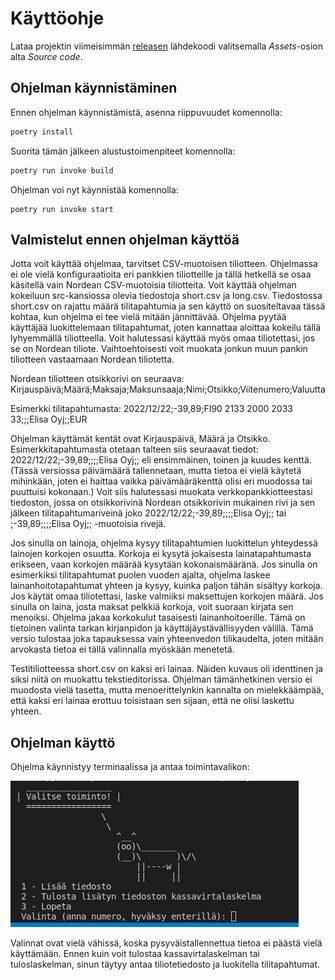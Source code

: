 # Käyttöohje

Lataa projektin viimeisimmän [releasen](https://github.com/rpessi/ot-harjoitustyo/releases) lähdekoodi 
valitsemalla _Assets_-osion alta _Source code_.

## Ohjelman käynnistäminen

Ennen ohjelman käynnistämistä, asenna riippuvuudet komennolla:

```bash
poetry install
```

Suorita tämän jälkeen alustustoimenpiteet komennolla:

```bash
poetry run invoke build
```

Ohjelman voi nyt käynnistää komennolla:

```
poetry run invoke start
```

## Valmistelut ennen ohjelman käyttöä

Jotta voit käyttää ohjelmaa, tarvitset CSV-muotoisen tiliotteen. Ohjelmassa ei ole vielä konfiguraatioita eri pankkien
tiliotteille ja tällä hetkellä se osaa käsitellä vain Nordean CSV-muotoisia tiliotteita. Voit käyttää ohjelman kokeiluun
src-kansiossa olevia tiedostoja short.csv ja long.csv. Tiedostossa short.csv on rajattu määrä tilitapahtumia ja sen käyttö
on suositeltavaa tässä kohtaa, kun ohjelma ei tee vielä mitään jännittävää. Ohjelma pyytää käyttäjää luokittelemaan 
tilitapahtumat, joten kannattaa aloittaa kokeilu tällä lyhyemmällä tiliotteella. Voit halutessasi käyttää myös omaa 
tiliotettasi, jos se on Nordean tiliote. Vaihtoehtoisesti voit muokata jonkun muun pankin tiliotteen vastaamaan
Nordean tiliotetta. 

Nordean tiliotteen otsikkorivi on seuraava: Kirjauspäivä;Määrä;Maksaja;Maksunsaaja;Nimi;Otsikko;Viitenumero;Valuutta

Esimerkki tilitapahtumasta: 2022/12/22;-39,89;FI90 2133 2000 2033 33;;;Elisa Oyj;;EUR

Ohjelman käyttämät kentät ovat Kirjauspäivä, Määrä ja Otsikko. Esimerkkitapahtumasta otetaan talteen siis seuraavat tiedot:
2022/12/22;-39,89;;;;Elisa Oyj;; eli ensimmäinen, toinen ja kuudes kenttä. (Tässä versiossa päivämäärä tallennetaan, mutta
tietoa ei vielä käytetä mihinkään, joten ei haittaa vaikka päivämääräkenttä olisi eri muodossa tai puuttuisi kokonaan.)
Voit siis halutessasi muokata verkkopankkiotteestasi tiedoston, jossa on otsikkorivinä Nordean otsikkorivin mukainen rivi
ja sen jälkeen tilitapahtumariveinä joko 2022/12/22;-39,89;;;;Elisa Oyj;; tai ;-39,89;;;;Elisa Oyj;; -muotoisia rivejä.

Jos sinulla on lainoja, ohjelma kysyy tilitapahtumien luokittelun yhteydessä lainojen korkojen osuutta. Korkoja ei kysytä
jokaisesta lainatapahtumasta erikseen, vaan korkojen määrää kysytään kokonaismääränä. Jos sinulla on esimerkiksi tilitapahtumat
puolen vuoden ajalta, ohjelma laskee lainanhoitotapahtumat yhteen ja kysyy, kuinka paljon tähän sisältyy korkoja. Jos käytät
omaa tiliotettasi, laske valmiiksi maksettujen korkojen määrä. Jos sinulla on laina, josta maksat pelkkiä korkoja, voit
suoraan kirjata sen menoiksi. Ohjelma jakaa korkokulut tasaisesti lainanhoitoerille. Tämä on tietoinen valinta tarkan
kirjanpidon ja käyttäjäystävällisyyden välillä. Tämä versio tulostaa joka tapauksessa vain yhteenvedon tilikaudelta, joten
mitään arvokasta tietoa ei tällä valinnalla myöskään menetetä.

Testitiliotteessa short.csv on kaksi eri lainaa. Näiden kuvaus oli identtinen ja siksi niitä on muokattu tekstieditorissa. 
Ohjelman tämänhetkinen versio ei muodosta vielä tasetta, mutta menoerittelynkin kannalta on mielekkäämpää, että kaksi eri lainaa
erottuu toisistaan sen sijaan, että ne olisi laskettu yhteen.

## Ohjelman käyttö

Ohjelma käynnistyy terminaalissa ja antaa toimintavalikon:

![](./kuvat/aloitusvalikko.jpg)

Valinnat ovat vielä vähissä, koska pysyväistallennettua tietoa ei päästä vielä käyttämään. Ennen kuin voit tulostaa 
kassavirtalaskelman tai tuloslaskelman, sinun täytyy antaa tiliotetiedosto ja luokitella tilitapahtumat. 



